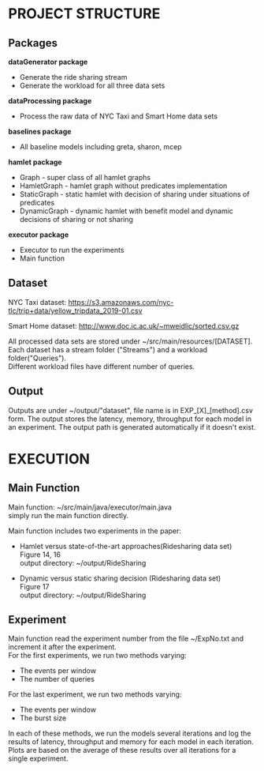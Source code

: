 PROJECT STRUCTURE
====

Packages
----
**dataGenerator package**
* Generate the ride sharing stream
* Generate the workload for all three data sets

**dataProcessing package**
* Process the raw data of NYC Taxi and Smart Home data sets

**baselines package**
* All baseline models including greta, sharon, mcep

**hamlet package**
* Graph - super class of all hamlet graphs
* HamletGraph - hamlet graph without predicates implementation
* StaticGraph - static hamlet with decision of sharing under situations of predicates
* DynamicGraph - dynamic hamlet with benefit model and dynamic decisions of sharing or not sharing

**executor package**
* Executor to run the experiments
* Main function

Dataset
----

 NYC Taxi dataset: https://s3.amazonaws.com/nyc-tlc/trip+data/yellow_tripdata_2019-01.csv
 
 Smart Home dataset: http://www.doc.ic.ac.uk/~mweidlic/sorted.csv.gz

 All processed data sets are stored under ~/src/main/resources/[DATASET].<br>
 Each dataset has a stream folder ("Streams") and a workload folder("Queries").<br>
 Different workload files have different number of queries.<br>

Output
----

 Outputs are under ~/output/"dataset", file name is in EXP_[X]_[method].csv form.
 The output stores the latency, memory, throughput for each model in an experiment.
 The output path is generated automatically if it doesn't exist.


EXECUTION
====

Main Function
----


 Main function: ~/src/main/java/executor/main.java<br>
 simply run the main function directly.

 Main function includes two experiments in the paper:
 * Hamlet versus state-of-the-art approaches(Ridesharing data set)<br>
     Figure 14, 16<br>
     output directory: ~/output/RideSharing


 * Dynamic versus static sharing decision (Ridesharing data set)<br>
     Figure 17<br>
     output directory: ~/output/RideSharing

Experiment
----
 Main function read the experiment number from the file ~/ExpNo.txt and increment it after the experiment.<br>
 For the first experiments, we run two methods varying:
* The events per window
* The number of queries

 For the last experiment, we run two methods varying:
* The events per window
* The burst size


 In each of these methods, we run the models several iterations and log the results of latency, throughput and memory for each model in each iteration.
 Plots are based on the average of these results over all iterations for a single experiment.

